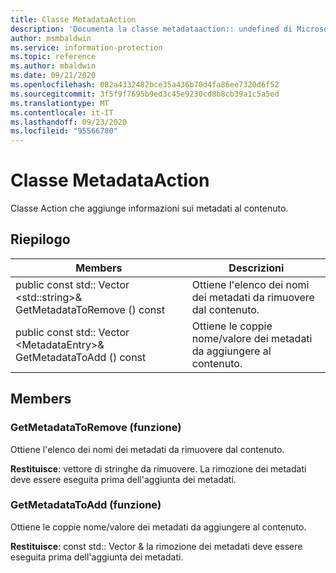```yaml
---
title: Classe MetadataAction
description: 'Documenta la classe metadataaction:: undefined di Microsoft Information Protection (MIP) SDK.'
author: msmbaldwin
ms.service: information-protection
ms.topic: reference
ms.author: mbaldwin
ms.date: 09/21/2020
ms.openlocfilehash: 082a4332482bce35a436b70d4fa86ee7320d6f52
ms.sourcegitcommit: 3f5f9f7695b9ed3c45e9230cd8b8cb39a1c5a5ed
ms.translationtype: MT
ms.contentlocale: it-IT
ms.lasthandoff: 09/23/2020
ms.locfileid: "95566780"
---
```

# <a name="class-metadataaction"></a>Classe MetadataAction 
Classe Action che aggiunge informazioni sui metadati al contenuto.
  
## <a name="summary"></a>Riepilogo
 Members                        | Descrizioni                                
--------------------------------|---------------------------------------------
public const std:: Vector \<std::string\>& GetMetadataToRemove () const  |  Ottiene l'elenco dei nomi dei metadati da rimuovere dal contenuto.
public const std:: Vector \<MetadataEntry\>& GetMetadataToAdd () const  |  Ottiene le coppie nome/valore dei metadati da aggiungere al contenuto.
  
## <a name="members"></a>Members
  
### <a name="getmetadatatoremove-function"></a>GetMetadataToRemove (funzione)
Ottiene l'elenco dei nomi dei metadati da rimuovere dal contenuto.

  
**Restituisce**: vettore di stringhe da rimuovere. La rimozione dei metadati deve essere eseguita prima dell'aggiunta dei metadati.
  
### <a name="getmetadatatoadd-function"></a>GetMetadataToAdd (funzione)
Ottiene le coppie nome/valore dei metadati da aggiungere al contenuto.

  
**Restituisce**: const std:: Vector <MetadataEntry>& la rimozione dei metadati deve essere eseguita prima dell'aggiunta dei metadati.